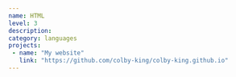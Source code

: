 ```yaml
---
name: HTML
level: 3
description: 
category: languages
projects:
 - name: "My website"
   link: "https://github.com/colby-king/colby-king.github.io"
---
```

